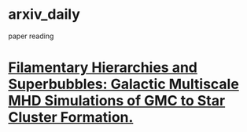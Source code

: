 # arxiv_daily
paper reading
# [Filamentary Hierarchies and Superbubbles: Galactic Multiscale MHD Simulations of GMC to Star Cluster Formation.](https://arxiv.org/pdf/2405.18474)
